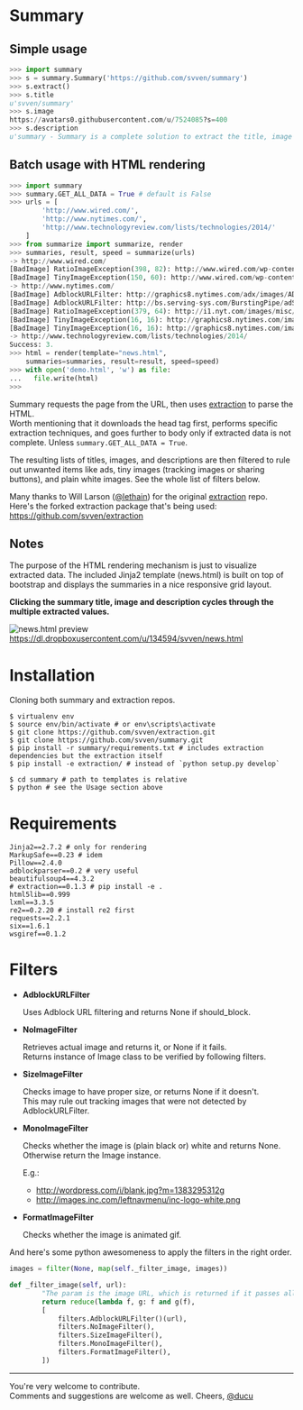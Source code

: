 Summary
=======

Simple usage
------------
```python
>>> import summary
>>> s = summary.Summary('https://github.com/svven/summary')
>>> s.extract()
>>> s.title
u'svven/summary'
>>> s.image
https://avatars0.githubusercontent.com/u/7524085?s=400
>>> s.description
u'summary - Summary is a complete solution to extract the title, image and description from any URL.'
```
Batch usage with HTML rendering
-------------------------------
```python    
>>> import summary
>>> summary.GET_ALL_DATA = True # default is False
>>> urls = [
        'http://www.wired.com/',
        'http://www.nytimes.com/', 
        'http://www.technologyreview.com/lists/technologies/2014/'
    ]
>>> from summarize import summarize, render
>>> summaries, result, speed = summarize(urls)
-> http://www.wired.com/
[BadImage] RatioImageException(398, 82): http://www.wired.com/wp-content/vendor/condenast/pangea/themes/wired/assets/images/wired_logo.gif
[BadImage] TinyImageException(150, 60): http://www.wired.com/wp-content/vendor/condenast/pangea/themes/wired/assets/images/post_wired_logo_150x60.gif
-> http://www.nytimes.com/
[BadImage] AdblockURLFilter: http://graphics8.nytimes.com/adx/images/ADS/37/24/ad.372455/bar1_memorialday.jpg
[BadImage] AdblockURLFilter: http://bs.serving-sys.com/BurstingPipe/adServer.bs?cn=bsr&FlightID=9912966&Page=&PluID=0&Pos=1206468759
[BadImage] RatioImageException(379, 64): http://i1.nyt.com/images/misc/nytlogo379x64.gif
[BadImage] TinyImageException(16, 16): http://graphics8.nytimes.com/images/article/functions/facebook.gif
[BadImage] TinyImageException(16, 16): http://graphics8.nytimes.com/images/article/functions/twitter.gif
-> http://www.technologyreview.com/lists/technologies/2014/
Success: 3.
>>> html = render(template="news.html",
    summaries=summaries, result=result, speed=speed)
>>> with open('demo.html', 'w') as file:
...   file.write(html)
>>> 
```

Summary requests the page from the URL, then uses 
[extraction](https://github.com/svven/extraction) to parse the HTML.<br />
Worth mentioning that it downloads the head tag first, performs specific
extraction techniques, and goes further to body only if extracted data is 
not complete. Unless ```summary.GET_ALL_DATA = True```.

The resulting lists of titles, images, and descriptions are then filtered 
to rule out unwanted items like ads, tiny images (tracking images or sharing 
buttons), and plain white images. See the whole list of filters below.

Many thanks to Will Larson ([@lethain](https://github.com/lethain)) 
for the original [extraction](https://github.com/lethain/extraction) repo.<br />
Here's the forked extraction package that's being used: 
https://github.com/svven/extraction


Notes
-----

The purpose of the HTML rendering mechanism is just to visualize extracted data. 
The included Jinja2 template (news.html) is built on top of bootstrap and displays the 
summaries in a nice responsive grid layout.

**Clicking the summary title, image and description cycles through the multiple 
extracted values.**

![news.html preview](https://dl.dropboxusercontent.com/u/134594/Svven/news.png)
https://dl.dropboxusercontent.com/u/134594/svven/news.html

Installation
============

Cloning both summary and extraction repos.

    $ virtualenv env
    $ source env/bin/activate # or env\scripts\activate
    $ git clone https://github.com/svven/extraction.git
    $ git clone https://github.com/svven/summary.git
    $ pip install -r summary/requirements.txt # includes extraction dependencies but the extraction itself
    $ pip install -e extraction/ # instead of `python setup.py develop`
    
    $ cd summary # path to templates is relative
    $ python # see the Usage section above

Requirements
============

    Jinja2==2.7.2 # only for rendering
    MarkupSafe==0.23 # idem
    Pillow==2.4.0
    adblockparser==0.2 # very useful
    beautifulsoup4==4.3.2
    # extraction==0.1.3 # pip install -e .
    html5lib==0.999
    lxml==3.3.5
    re2==0.2.20 # install re2 first
    requests==2.2.1
    six==1.6.1
    wsgiref==0.1.2

Filters
=======

* **AdblockURLFilter**

  Uses Adblock URL filtering and returns None if should_block.

* **NoImageFilter**

  Retrieves actual image and returns it, or None if it fails.<br />
  Returns instance of Image class to be verified by following filters.

* **SizeImageFilter**

  Checks image to have proper size, or returns None if it doesn't.<br />
  This may rule out tracking images that were not detected by AdblockURLFilter.

* **MonoImageFilter**

  Checks whether the image is (plain black or) white and returns None.<br />
  Otherwise return the Image instance.
	
  E.g.:
    * http://wordpress.com/i/blank.jpg?m=1383295312g
    * http://images.inc.com/leftnavmenu/inc-logo-white.png

* **FormatImageFilter**

  Checks whether the image is animated gif.

And here's some python awesomeness to apply the filters in the right order.

```python
images = filter(None, map(self._filter_image, images))

def _filter_image(self, url):
		"The param is the image URL, which is returned if it passes all the filters."
		return reduce(lambda f, g: f and g(f), 
		[
			filters.AdblockURLFilter()(url),
			filters.NoImageFilter(),
			filters.SizeImageFilter(),
			filters.MonoImageFilter(),
			filters.FormatImageFilter(),
		])
```

***
You're very welcome to contribute. <br />
Comments and suggestions are welcome as well. Cheers,
[@ducu](http://twitter.com/ducu)

